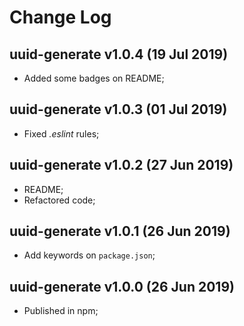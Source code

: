 # Change Log

## uuid-generate v1.0.4 (19 Jul 2019)

-   Added some badges on README;

## uuid-generate v1.0.3 (01 Jul 2019)

-   Fixed _.eslint_ rules;

## uuid-generate v1.0.2 (27 Jun 2019)

-   README;
-   Refactored code;

## uuid-generate v1.0.1 (26 Jun 2019)

-   Add keywords on `package.json`;

## uuid-generate v1.0.0 (26 Jun 2019)

-   Published in npm;
